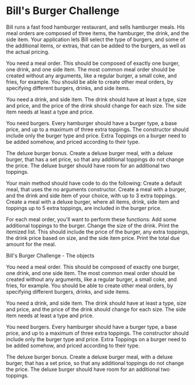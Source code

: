 # Bill's Burger Challenge

Bill runs a fast food hamburger restaurant, and sells hamburger meals.
His meal orders are composed of three items, the hamburger, the drink, and the side item.
Your application lets Bill select the type of burgers, and some of the additional items, or extras, that can be added to the burgers, as well as the actual pricing.

You need a meal order.
This should be composed of exactly one burger, one drink, and one side item.
The most common meal order should be created without any arguments, like a regular burger, a small coke, and fries, for example.
You should be able to create other meal orders, by specifying different burgers, drinks, and side items.

You need a drink, and side item.
The drink should have at least a type, size and price, and the price of the drink should change for each size.
The side item needs at least a type and price.

You need burgers.
Every hamburger should have a burger type, a base price, and up to a maximum of three extra toppings.
The constructor should include only the burger type and price.
Extra Toppings on a burger need to be added somehow, and priced according to their type.

The deluxe burger bonus.
Create a deluxe burger meal, with a deluxe burger, that has a set price, so that any additional toppings do not change the price.
The deluxe burger should have room for an additional two toppings.

Your main method should have code to do the following:
Create a default meal, that uses the no arguments constructor.
Create a meal with a burger, and the drink and side item of your choice, with up to 3 extra toppings.
Create a meal with a deluxe burger, where all items, drink, side item and toppings up to 5 extra toppings, are included in the burger price.

For each meal order, you'll want to perform these functions:
Add some additional toppings to the burger.
Change the size of the drink.
Print the itemized list. This should include the price of the burger, any extra toppings, the drink price based on size, and the side item price.
Print the total due amount for the meal.

Bill's Burger Challenge - The objects 

You need a meal order.
This should be composed of exactly one burger, one drink, and one side item.
The most common meal order should be created without any arguments, like a regular burger, a small coke, and fries, for example.
You should be able to create other meal orders, by specifying different burgers, drinks, and side items.

You need a drink, and side item.
The drink should have at least a type, size and price, and the price of the drink should change for each size.
The side item needs at least a type and price.

You need burgers.
Every hamburger should have a burger type, a base price, and up to a maximum of three extra toppings.
The constructor should include only the burger type and price.
Extra Toppings on a burger need to be added somehow, and priced according to their type.

The deluxe burger bonus.
Create a deluxe burger meal, with a deluxe burger, that has a set price, so that any additional toppings do not change the price.
The deluxe burger should have room for an additional two toppings.



